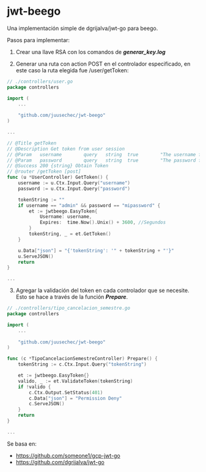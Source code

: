 # jwt-beego
Una implementación simple de dgrijalva/jwt-go para beego. 

Pasos para implementar:

1) Crear una llave RSA con los comandos de ***generar_key.log***

2) Generar una ruta con action POST en el controlador especificado, en este caso la ruta elegida fue /user/getToken:

```go
// ./controllers/user.go
package controllers

import (
	...
	
	"github.com/juusechec/jwt-beego"
)

...

// @Title getToken
// @Description Get token from user session
// @Param	username		query 	string	true		"The username for get token"
// @Param	password		query 	string	true		"The password for get token"
// @Success 200 {string} Obtain Token
// @router /getToken [post]
func (u *UserController) GetToken() {
	username := u.Ctx.Input.Query("username")
	password := u.Ctx.Input.Query("password")

	tokenString := ""
	if username == "admin" && password == "mipassword" {
		et := jwtbeego.EasyToken{
			Username: username,
			Expires:  time.Now().Unix() + 3600, //Segundos
		}
		tokenString, _ = et.GetToken()
	}

	u.Data["json"] = "{'tokenString': '" + tokenString + "'}"
	u.ServeJSON()
	return
}

...
```

3) Agregar la validación del token en cada controlador que se necesite. Esto se hace a través de la función ***Prepare***.

```go
// ./controllers/tipo_cancelacion_semestre.go
package controllers

import (
	...
	
	"github.com/juusechec/jwt-beego"
)

func (c *TipoCancelacionSemestreController) Prepare() {
	tokenString := c.Ctx.Input.Query("tokenString")

	et := jwtbeego.EasyToken{}
	valido, _ := et.ValidateToken(tokenString)
	if !valido {
		c.Ctx.Output.SetStatus(401)
		c.Data["json"] = "Permission Deny"
		c.ServeJSON()
	}
	return
}

...
```

Se basa en:
* https://github.com/someone1/gcp-jwt-go
* https://github.com/dgrijalva/jwt-go

